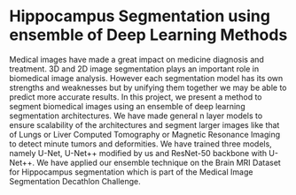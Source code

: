 # Hippocampus Segmentation using ensemble of Deep Learning Methods
Medical images have made a great impact on medicine diagnosis and treatment. 3D and 2D image
segmentation plays an important role in biomedical image analysis. However each segmentation
model has its own strengths and weaknesses but by unifying them together we may be able to predict
more accurate results. In this project, we present a method to segment biomedical images using an
ensemble of deep learning segmentation architectures. We have made general n layer models to
ensure scalability of the architectures and segment larger images like that of Lungs or Liver Computed
Tomography or Magnetic Resonance Imaging to detect minute tumors and deformities. We have
trained three models, namely U-Net, U-Net++ modified by us and ResNet-50 backbone with U-Net++.
We have applied our ensemble technique on the Brain MRI Dataset for Hippocampus segmentation
which is part of the Medical Image Segmentation Decathlon Challenge.
